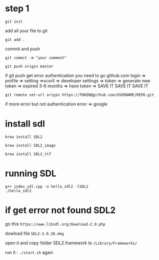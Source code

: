 # step 1

    git init

add all your file to git

    git add .

commit and push

    git commit -m "your comment"

    git push origin master

if git push get error authentication
you need to go github.com
login => profile => setting =>scorll => developer settings
=> token => generate new token => expired 3-6 months
=> have token => SAVE IT SAVE IT SAVE IT

    git remote set-url origin https://TOKEN@github.com/USERNAME/REPO.git

if more error but not authentication error => google

# install sdl

    brew install SDL2

    brew install SDL2_image

    brew install SDL2_ttf

# running SDL

    g++ index_sdl.cpp -o hello_sdl2 -lSDL2
    ./hello_sdl2

# if get error not found SDL2

go this `https://www.libsdl.org/download-2.0.php`

dowload file `SDL2-2.0.20.dmg`

open it and copy folder SDL2.framework to `/Library/Frameworks/`

run it : `./start.sh` again
